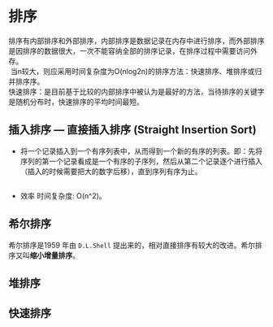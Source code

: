 # 排序
排序有内部排序和外部排序，内部排序是数据记录在内存中进行排序，而外部排序是因排序的数据很大，一次不能容纳全部的排序记录，在排序过程中需要访问外存。  
![]()
当n较大，则应采用时间复杂度为O(nlog2n)的排序方法：快速排序、堆排序或归并排序序。  
快速排序：是目前基于比较的内部排序中被认为是最好的方法，当待排序的关键字是随机分布时，快速排序的平均时间最短。  

## 插入排序 — 直接插入排序 (Straight Insertion Sort)
- 将一个记录插入到一个有序列表中，从而得到一个新的有序的列表。即：先将序列的第一个记录看成是一个有序的子序列，然后从第二个记录逐个进行插入（插入的时候需要把大的数字后移），直到序列有序为止。

![]()
- 效率
时间复杂度: O(n^2)。

## 希尔排序
希尔排序是1959 年由 `D.L.Shell` 提出来的，相对直接排序有较大的改进。希尔排序又叫**缩小增量排序**。



## 堆排序

## 快速排序
